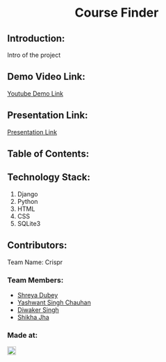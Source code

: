 <h1 align="center">Course Finder</h1>

## Introduction:
  Intro of the project
  
## Demo Video Link:
  <a href="#">Youtube Demo Link</a>
  
## Presentation Link:
  <a href="#">Presentation Link</a>
  
  
## Table of Contents:

## Technology Stack:
  1) Django
  2) Python
  3) HTML
  4) CSS
  5) SQLite3

## Contributors:

Team Name: Crispr

### Team Members: 
* [Shreya Dubey](https://github.com/GOKU-Instinct)
* [Yashwant Singh Chauhan](https://github.com/YahswantChauhan)
* [Diwaker Singh](https://github.com/shashwat1998)
* [Shikha Jha](https://github.com/ManasUniyal)


### Made at:
<a href="https://hack36.com"> <img src="http://bit.ly/BuiltAtHack36" height=20px> </a>
